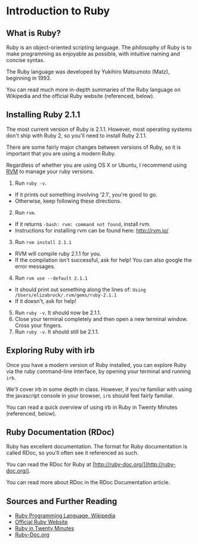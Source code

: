 # Introduction to Ruby

## What is Ruby?

Ruby is an object-oriented scripting language.  The philosophy of Ruby is to make programming as enjoyable as possible, with intuitive naming and concise syntax.

The Ruby language was developed by Yukihiro Matsumoto (Matz), beginning in 1993.

You can read much more in-depth summaries of the Ruby language on Wikipedia and the official Ruby website (referenced, below).

## Installing Ruby 2.1.1

The most current version of Ruby is 2.1.1.  However, most operating systems don't ship with Ruby 2, so you'll need to install Ruby 2.1.1.

There are some fairly major changes between versions of Ruby, so it is important that you are using a modern Ruby.

Regardless of whether you are using OS X or Ubuntu, I recommend using [RVM](http://rvm.io) to manage your ruby versions.

1. Run `ruby -v`.
  * If it prints out something involving '2.1', you're good to go.
  * Otherwise, keep following these directions.
2. Run `rvm`.
  * If it returns `-bash: rvm: command not found`, install rvm.
  * Instructions for installing rvm can be found here: http://rvm.io/
3. Run `rvm install 2.1.1`
  * RVM will compile ruby 2.1.1 for you.
  * If the compilation isn't successful, ask for help!  You can also google the error messages.
4. Run `rvm use --default 2.1.1`
  * It should print out something along the lines of: `Using /Users/elizabrock/.rvm/gems/ruby-2.1.1`
  * If it doesn't, ask for help!
5. Run `ruby -v`.  It should now be 2.1.1.
6. Close your terminal completely and then open a new terminal window.
Cross your fingers.
7. Run `ruby -v`.  It should still be 2.1.1.

## Exploring Ruby with irb

Once you have a modern version of Ruby installed, you can explore Ruby via the ruby command-line interface, by opening your terminal and running `irb`.

We'll cover irb in some depth in class.  However, if you're familiar with using the javascript console in your browser, `irb` should feel fairly familiar.

You can read a quick overview of using irb in Ruby in Twenty Minutes (referenced, below).

## Ruby Documentation (RDoc)

Ruby has excellent documentation.  The format for Ruby documentation is called RDoc, so you'll often see it referenced as such.

You can read the RDoc for Ruby at [http://ruby-doc.org/](http://ruby-doc.org/).

You can read more about RDoc in the RDoc Documentation article.

## Sources and Further Reading

* [Ruby Programming Language, Wikipedia](http://en.wikipedia.org/wiki/Ruby_(programming_language)#History)
* [Official Ruby Website](https://www.ruby-lang.org/en/about/)
* [Ruby in Twenty Minutes](https://www.ruby-lang.org/en/documentation/quickstart/)
* [Ruby-Doc.org](http://ruby-doc.org/)
